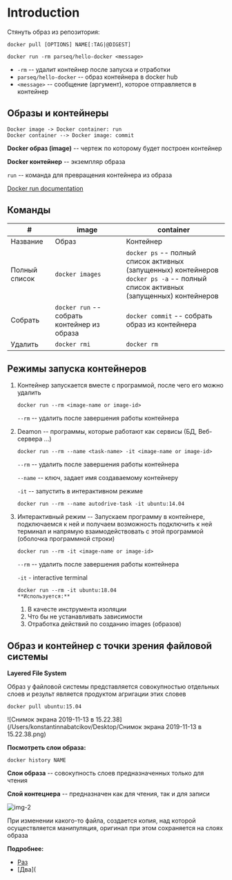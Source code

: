 # Introduction

Стянуть образ из репозитория:

```shell
docker pull [OPTIONS] NAME[:TAG|@DIGEST]
```

```shell
docker run -rm parseq/hello-docker <message>
```

- `-rm` -- удалит контейнер после запуска и отработки
- `parseq/hello-docker` -- образ контейнера в docker hub
- `<message>` -- сообщение (аргумент), которое отправляется в контейнер

## Образы и контейнеры

```sequence
Docker image -> Docker container: run
Docker container --> Docker image: commit
```

**Docker образ (image)** -- чертеж по которому будет построен контейнер

**Docker контейнер** -- экземпляр образа

`run` -- команда для превращения контейнера из образа

[Docker run documentation]:https://docs.docker.com/engine/reference/run/

[Docker run documentation](https://docs.docker.com/engine/reference/run/)

## Команды

| #             | image                                       | container                                                    |
| ------------- | ------------------------------------------- | ------------------------------------------------------------ |
| Название      | Образ                                       | Контейнер                                                    |
| Полный список | `docker images`                             | `docker ps` -- полный список активных (запущенных) контейнеров<br/> `docker ps -a` -- полный список активных (запущенных) контейнеров |
| Собрать       | `docker run` -- собрать контейнер из образа | `docker commit` -- собрать образ из контейнера               |
| Удалить       | `docker rmi`                                | `docker rm`                                                  |



## Режимы запуска контейнеров

1. Контейнер запускается вместе с программой, после чего его можно удалить

   ```shell
   docker run --rm <image-name or image-id>
   ```

   `--rm` -- удалить после завершения работы контейнера

2. Deamon -- программы, которые работают как сервисы (БД, Веб-сервера ...)

   ```shell
   docker run --rm --name <task-name> -it <image-name or image-id>
   ```

   `--rm` -- удалить после завершения работы контейнера

   `--name` -- ключ, задает имя создаваемому контейнеру

   `-it` -- запустить в интерактивном режиме

   ```shell
   docker run --rm --name autodrive-task -it ubuntu:14.04
   ```

3. Интерактивный режим -- Запускаем программу в контейнере, подключаемся к ней и получаем возможность подключить к ней терминал и напрямую взаимодействовать с этой программой (оболочка программной строки)

   ```shell
   docker run --rm -it <image-name or image-id>
   ```

   `--rm` -- удалить после завершения работы контейнера

   `-it` - interactive terminal

   ```shell
   docker run --rm -it ubuntu:18.04
   **Используется:**
   ```

   1. В качесте инструмента изоляции
   2. Что бы не устанавливать зависимости
   3. Отработка действий по созданию images (образов) 

## Образ и контейнер с точки зрения файловой системы

**Layered File System**

Образ у файловой системы представляется совокупностью отдельных слоев и результ является продуктом агригации этих словев

```shell
docker pull ubuntu:15.04
```

![Снимок экрана 2019-11-13 в 15.22.38](/Users/konstantinnabatcikov/Desktop/Снимок экрана 2019-11-13 в 15.22.38.png)

**Посмотреть слои образа:**

```shell
docker history NAME
```

**Слои образа** -- совокупность слоев предназначенных только для чтения

**Слой контецнера** -- предназначен как для чтения, так и для записи

![img-2](/Users/konstantinnabatcikov/Documents/education/docker/doc/img-2.jpg)

При изменении какого-то файла, создается копия, над которой осуществляется манипуляция, оригинал при этом сохраняется на слоях образа

**Подробнее:**

- [Раз](https://medium.com/@jessgreb01/digging-into-docker-layers-c22f948ed612)
- [Два](
